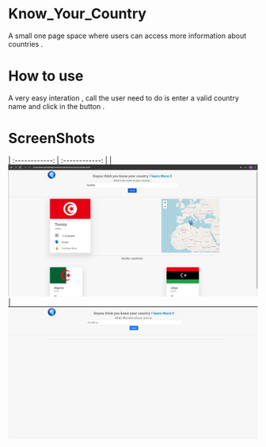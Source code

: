 # Know_Your_Country

A small one page space where users can access more information about countries .

# How to use

A very easy interation , call the user need to do is enter a valid country name and click in the button .

# ScreenShots

| :------------: | :------------: |
| ![HOME](./img/screenShot1.png) | ![PLAYER](./img/screenShot2.png)
